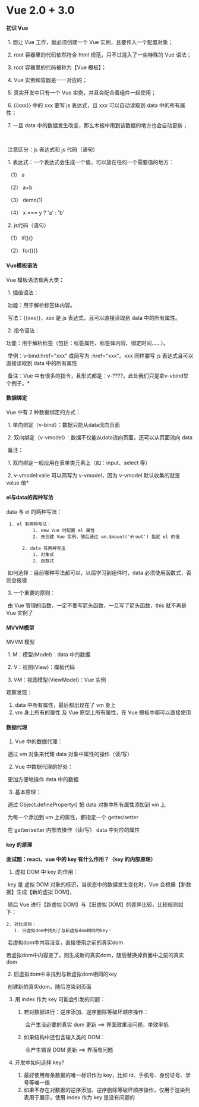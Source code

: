 # Vue 2.0 + 3.0

#### 初识 Vue

​    1. 想让 Vue 工作，就必须创建一个 Vue 实例，且要传入一个配置对象；

​    2. root 容器里的代码依然符合 html 规范，只不过混入了一些特殊的 Vue 语法；

​    3. root 容器里的代码被称为【Vue 模板】；

​    4. Vue 实例和容器是一一对应的；

​    5. 真实开发中只有一个 Vue 实例，并且会配合着组件一起使用；

​    6. {{xxx}} 中的 xxx 要写 js 表达式，且 xxx 可以自动读取到 data 中的所有属性；

​    7. 一旦 data 中的数据发生改变，那么木板中用到该数据的地方也会自动更新；

​    

​    注意区分：js 表达式和 js 代码（语句）

​      1. 表达式：一个表达式会生成一个值，可以放在任何一个需要值的地方：

​        （1） a

​        （2） a+b

​        （3） demo(1)

​        （4） x === y ? 'a' : 'b'



​      2. js代码（语句）

​        （1） if(){}

​        （2） for(){}



#### Vue模板语法

Vue 模板语法有两大类：

​      1. 插值语法：

​        功能：用于解析标签体内容。

​        写法：{{xxx}}，xxx 是 js 表达式，且可以直接读取到 data 中的所有属性。

​      2. 指令语法：

​        功能：用于解析标签（包括：标签属性、标签体内容、绑定时间......）。

​        举例：v-bind:href="xxx" 或简写为 :href="xxx"。xxx 同样要写 js 表达式且可以直接读取到 data 中的所有属性

​        备注：Vue 中有很多的指令，且形式都是：v-????。此处我们只是拿v-vbind举个例子。*



#### 数据绑定

Vue 中有 2 种数据绑定的方式：

​      1. 单向绑定（v-bind）：数据只能从data流向页面

​      2. 双向绑定（v-vmodel）：数据不仅能从data流向页面，还可以从页面流向 data

​        备注：

​          1. 双向绑定一般应用在表单类元素上（如：input、select 等）

​          2. v-vmodel:valie 可以简写为 v-vmodel，因为 v-vmodel 默认收集的就是 value 值*



#### el与data的两种写法

data 与 el 的两种写法：

     1. el 有两种写法：
              1. new Vue 时配置 el 属性
              2. 先创建 Vue 实例，随后通过 vm.$mount('#root') 指定 el 的值
    
          2. data 有两种写法
              1. 对象式
              2. 函数式

​		如何选择：目前哪种写法都可以，以后学习到组件时，data 必须使用函数式，否则会报错

​      3. 一个重要的原则：

​        由 Vue 管理的函数，一定不要写箭头函数，一旦写了箭头函数，this 就不再是 Vue 实例了



#### MVVM模型

MVVM 模型

​    1. M：模型(Model)：data 中的数据

​    2. V：视图(View)：模板代码

​    3. VM：视图模型(ViewModel)：Vue 实例

  观察发现：

1. data 中所有属性，最后都出现在了 vm 身上
1. vm 身上所有的属性 及 Vue 原型上所有属性，在 Vue 模板中都可以直接使用



#### 数据代理

1. Vue 中的数据代理：

​      通过 vm 对象来代理 data 对象中属性的操作（读/写）

2. Vue 中数据代理的好处：

​      更加方便地操作 data 中的数据

3. 基本原理：

​      通过 Object.defineProperty() 把 data 对象中所有属性添加到 vm 上

​      为每一个添加到 vm 上的属性，都指定一个 getter/setter

​      在 getter/setter 内部去操作（读/写） data 中对应的属性

#### key 的原理

**面试题：react、vue 中的 key 有什么作用？（key 的内部原理）**

1. 虚拟 DOM 中 key 的作用：

​      key 是 虚拟 DOM 对象的标识，当状态中的数据发生变化时，Vue 会根据【新数据】生成【新的虚拟 DOM】，

​      随后 Vue 进行【新虚拟 DOM】与【旧虚拟 DOM】的差异比较，比较规则如下：

    2. 对比规则：
       1. 旧虚拟dom中找到了与新虚拟dom相同的key：


​				若虚拟dom中内容没变，直接使用之前的真实dom

​        		若虚拟dom中内容变了，则生成新的真实dom，随后替换掉页面中之前的真实dom

​		  2. 旧虚拟dom中未找到与新虚拟dom相同的key

​        		创建新的真实dom，随后渲染到页面

   3. 用 index 作为 key 可能会引发的问题：

      1. 若对数据进行：逆序添加、逆序删除等破坏顺序操作：

         ​	会产生没必要的真实 dom 更新 ==> 界面效果没问题，单效率低

      2. 如果结构中还包含输入类的 DOM：

         ​	会产生错误 DOM 更新 ==> 界面有问题

   4. 开发中如何选择 key?

        1. 最好使用每条数据的唯一标识作为 key，比如 id、手机号、身份证号、学号等唯一值
        2. 如果不存在对数据的逆序添加、逆序删除等破坏顺序操作，仅用于渲染列表用于展示，使用 index 作为 key 是没有问题的

